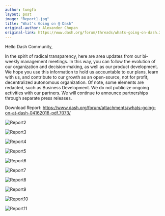 ```yaml
---
author: tungfa
layout: post
image: "Report1.jpg"
title: "What's Going on @ Dash"
original-author: Alexander Chopan
original-link: https://www.dash.org/forum/threads/whats-going-on-dash.37130/
---
```



Hello Dash Community,

In the spirit of radical transparency, here are area updates from our bi-weekly management meetings. In this way, you can follow the evolution of our organization and decision-making, as well as our product development. We hope you use this information to hold us accountable to our plans, learn with us, and contribute to our growth as an open-source, not for profit, decentralized autonomous organization. Of note, some elements are redacted, such as Business Development. We do not publicize ongoing activities with our partners. We will continue to announce partnerships through separate press releases.

Download Report: <https://www.dash.org/forum/attachments/whats-going-on-at-dash-04162018-pdf.7073/>


![Report2](/assets/img/blog/Report2.jpg)

![Report3](/assets/img/blog/Report3.jpg)

![Report4](/assets/img/blog/Report4.jpg)

![Report5](/assets/img/blog/Report5.jpg)

![Report6](/assets/img/blog/Report6.jpg)

![Report7](/assets/img/blog/Report7.jpg)

![Report8](/assets/img/blog/Report8.jpg)

![Report9](/assets/img/blog/Report9.jpg)

![Report10](/assets/img/blog/Report10.jpg)

![Report11](/assets/img/blog/Report11.jpg)


